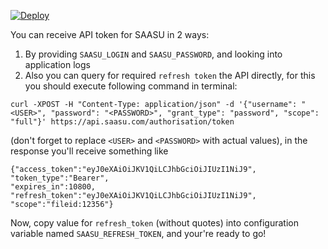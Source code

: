 [![Deploy](https://www.herokucdn.com/deploy/button.svg)](https://heroku.com/deploy)

You can receive API token for SAASU in 2 ways:

1. By providing `SAASU_LOGIN` and `SAASU_PASSWORD`, and looking into application logs
2. Also you can query for required `refresh token` the API directly, for this you should execute following command in terminal:
```
curl -XPOST -H "Content-Type: application/json" -d '{"username": "<USER>", "password": "<PASSWORD>", "grant_type": "password", "scope": "full"}' https://api.saasu.com/authorisation/token
```
(don't forget to replace `<USER>` and `<PASSWORD>` with actual values), in the response you'll receive something like
```
{"access_token":"eyJ0eXAiOiJKV1QiLCJhbGciOiJIUzI1NiJ9",
"token_type":"Bearer",
"expires_in":10800,
"refresh_token":"eyJ0eXAiOiJKV1QiLCJhbGciOiJIUzI1NiJ9",
"scope":"fileid:12356"}
```
Now, copy value for `refresh_token` (without quotes) into configuration variable named `SAASU_REFRESH_TOKEN`, and your're ready to go!